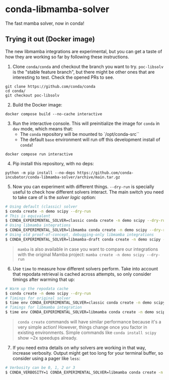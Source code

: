 # conda-libmamba-solver

The fast mamba solver, now in conda!

## Trying it out (Docker image)

The new libmamba integrations are experimental, but you can get a taste of how they are working
so far by following these instructions.

1. Clone `conda/conda` and checkout the branch you want to try. `poc-libsolv` is the "stable
feature branch", but there might be other ones that are interesting to test. Check the opened
PRs to see.

```
git clone https://github.com/conda/conda
cd conda/
git checkout poc-libsolv
```

2. Build the Docker image:

```
docker compose build --no-cache interactive
```

3. Run the interactive console. This will preinitialize the image for `conda` in `dev` mode,
which means that:
    * The `conda` repository will be mounted to `/opt/conda-src``
    * The default `base` environment will run off this development install of `conda`!

```
docker compose run interactive
```

4. Pip install this repository, with no deps:

```
python -m pip install --no-deps https://github.com/conda-incubator/conda-libmamba-solver/archive/main.tar.gz
```

5. Now you can experiment with different things. `--dry-run` is specially useful to check how
different solvers interact. The main switch you need to take care of is the _solver logic_
option:

```bash
# Using default (classic) solver
$ conda create -n demo scipy --dry-run
# This is equivalent
$ CONDA_EXPERIMENTAL_SOLVER=classic conda create -n demo scipy --dry-run
# Using libmamba integrations
$ CONDA_EXPERIMENTAL_SOLVER=libmamba conda create -n demo scipy --dry-run
# Using old proof-of-concept, debugging-only libmamba integrations
$ CONDA_EXPERIMENTAL_SOLVER=libmamba-draft conda create -n demo scipy --dry-run
```

> `mamba` is also available in case you want to compare our integrations with the original Mamba
> project: `mamba create -n demo scipy --dry-run`

6. Use `time` to measure how different solvers perform. Take into account that repodata
   retrieval is cached across attempts, so only consider timings after warming that up:

```bash
# Warm up the repodata cache
$ conda create -n demo scipy --dry-run
# Timings for original solver
$ time env CONDA_EXPERIMENTAL_SOLVER=classic conda create -n demo scipy --dry-run
# Timings for libmamba integration
$ time env CONDA_EXPERIMENTAL_SOLVER=libmamba conda create -n demo scipy --dry-run
```

> `conda create` commands will have similar performance because it's a very simple action! However,
> things change once you factor in existing environments. Simple commands like `conda install scipy`
> show ~2x speedups already.

7. If you need extra details on _why_ solvers are working in that way, increase verbosity. Output
might get too long for your terminal buffer, so consider using a pager like `less`:

```bash
# Verbosity can be 0, 1, 2 or 3
$ CONDA_VERBOSITY=1 CONDA_EXPERIMENTAL_SOLVER=libmamba conda create -n demo scipy --dry-run  2>&1 | less
```
